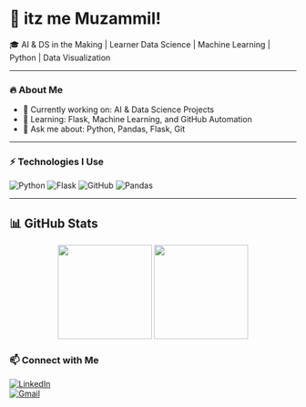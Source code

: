 # 👋 itz me Muzammil!

🎓 AI & DS in the Making | Learner Data Science | Machine Learning | Python | Data Visualization

---

### 🔥 About Me
- 🔭 Currently working on: AI & Data Science Projects  
- 🌱 Learning: Flask, Machine Learning, and GitHub Automation  
- 💬 Ask me about: Python, Pandas, Flask, Git  

---

### ⚡ Technologies I Use
![Python](https://img.shields.io/badge/Python-blue?logo=python)
![Flask](https://img.shields.io/badge/Flask-black?logo=flask)
![GitHub](https://img.shields.io/badge/GitHub-gray?logo=github)
![Pandas](https://img.shields.io/badge/Pandas-purple?logo=pandas)

---

## 📊 GitHub Stats

<p align="center">
  <img src="https://github-readme-stats.vercel.app/api?username=MUZAMMIL950&show_icons=true&theme=github_dark&hide_border=true&include_all_commits=true&count_private=true" height="165"/>
  <img src="https://github-readme-stats.vercel.app/api/top-langs/?username=MUZAMMIL950&layout=compact&theme=github_dark&hide_border=true" height="165"/>
</p>


### 📫 Connect with Me
 

[![LinkedIn](https://img.shields.io/badge/LinkedIn-0A66C2?style=for-the-badge&logo=linkedin&logoColor=white)](www.linkedin.com/in/muzammil-shaikh01)  
[![Gmail](https://img.shields.io/badge/Email-D14836?style=for-the-badge&logo=gmail&logoColor=white)](muzammil9709@gmail.com)




